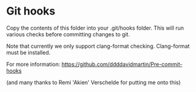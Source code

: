 Git hooks
=========

Copy the contents of this folder into your .git/hooks folder. This will run various checks before committing changes to git.

Note that currently we only support clang-format checking. 
Clang-format must be installed.

For more information:
https://github.com/ddddavidmartin/Pre-commit-hooks

(and many thanks to Remi 'Akien' Verschelde for putting me onto this)
